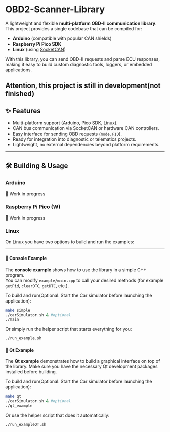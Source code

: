 # OBD2-Scanner-Library

A lightweight and flexible **multi-platform OBD-II communication library**.  
This project provides a single codebase that can be compiled for:

- **Arduino** (compatible with popular CAN shields)
- **Raspberry Pi Pico SDK**
- **Linux** (using [SocketCAN](https://www.kernel.org/doc/Documentation/networking/can.txt))

With this library, you can send OBD-II requests and parse ECU responses, making it easy to build custom diagnostic tools, loggers, or embedded applications.

**Attention, this project is still in development(not finished)** 
---

## ✨ Features
- Multi-platform support (Arduino, Pico SDK, Linux).
- CAN bus communication via SocketCAN or hardware CAN controllers.
- Easy interface for sending OBD requests (`mode`, `PID`).
- Ready for integration into diagnostic or telematics projects.
- Lightweight, no external dependencies beyond platform requirements.

---

## 🛠 Building & Usage

### Arduino  
🚧 Work in progress  

### Raspberry Pi Pico (W)  
🚧 Work in progress  

### Linux  

On Linux you have two options to build and run the examples:  

---

#### 🔹 Console Example  

The **console example** shows how to use the library in a simple C++ program.  
You can modify `example/main.cpp` to call your desired methods (for example `getPid`, `clearDTC`, `getDTC`, etc.).  

To build and run(Optional: Start the Car simulator before launching the application):  

```bash
make simple
./carSimulator.sh & #optional
./main
```

Or simply run the helper script that starts everything for you:

```bash
./run_example.sh
```

#### 🔹 Qt Example

The **Qt example** demonstrates how to build a graphical interface on top of the library.
Make sure you have the necessary Qt development packages installed before building.

To build and run(Optional: Start the Car simulator before launching the application):

```bash
make qt
./carSimulator.sh & #optional
./qt_example
```

Or use the helper script that does it automatically:

```bash
./run_exampleQT.sh
```
